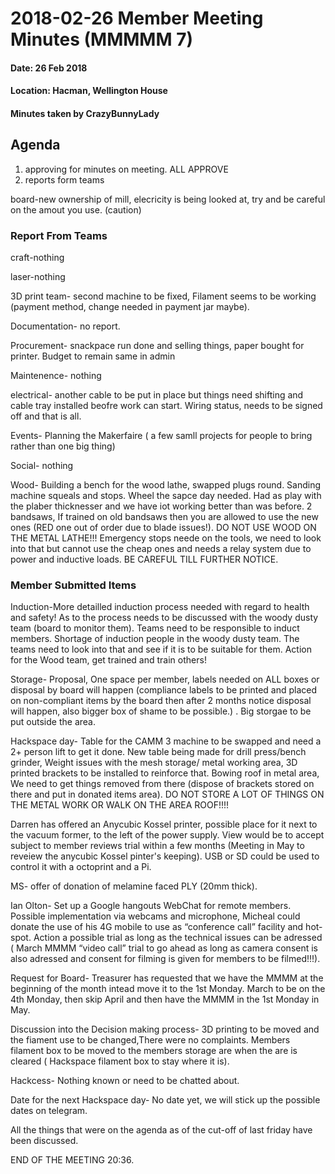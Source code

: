 # 2018-02-26 Member Meeting Minutes (MMMMM 7)

#### Date: 26 Feb 2018

#### Location: Hacman, Wellington House

#### Minutes taken by CrazyBunnyLady

## Agenda
1. approving for minutes on meeting. ALL APPROVE
2. reports form teams

board-new ownership of mill, elecricity is being looked at, try and be careful on the amout you use. (caution)

### Report From Teams
craft-nothing

laser-nothing

3D print team- second machine to be fixed, Filament seems to be working (payment method, change needed in payment jar maybe). 

Documentation- no report. 

Procurement- snackpace run done and selling things, paper bought for printer. Budget to remain same in admin

Maintenence- nothing

electrical- another cable to be put in place but things need shifting and cable tray installed beofre work can start. Wiring status, needs to be signed off and that is all. 

Events- Planning the Makerfaire ( a few samll projects for people to bring rather than one big thing)

Social- nothing

Wood- Building a bench for the wood lathe, swapped plugs round. Sanding machine squeals and stops. Wheel the sapce day needed. Had as play with the plaber thicknesser and we have iot working better than was before. 2 bandsaws, If trained on old bandsaws then you are allowed to use the new ones (RED one out of order due to blade issues!). DO NOT USE WOOD ON THE METAL LATHE!!!
Emergency stops neede on the tools, we need to look into that but cannot use the cheap ones and needs a relay system due to power and inductive loads. BE CAREFUL TILL FURTHER NOTICE.
 
### Member Submitted Items

Induction-More detailled induction process needed with regard to health and safety! As to the process needs to be discussed with the woody dusty team (board to monitor them). Teams need to be responsible to induct members. Shortage of induction people in the woody dusty team. The teams need to look into that and see if it is to be suitable for them. Action for the Wood team, get trained and train others!

Storage- Proposal, One space per member, labels needed on ALL boxes or disposal by board will happen (compliance labels to be printed and placed on non-compliant items by the board then after 2 months notice disposal will happen, also bigger box of shame to be possible.) . Big storgae to be put outside the area. 


Hackspace day- Table for the CAMM 3 machine to be swapped and need a 2+ person lift to get it done. New table being made for drill press/bench grinder,  Weight issues with the mesh storage/ metal working area, 3D printed brackets to be installed to reinforce that. Bowing roof in metal area, We need to get things removed from there (dispose of brackets stored on there and put in donated items area). DO NOT STORE A LOT OF THINGS ON THE METAL WORK OR WALK ON THE AREA ROOF!!!!

 Darren has offered an Anycubic Kossel printer, possible place for it next to the vacuum former, to the left of the power supply. View would be to accept subject to member reviews trial within a few months (Meeting in May to reveiew the anycubic Kossel pinter's keeping). USB or SD could be used to control it with a octoprint and a Pi. 

MS- offer of donation of melamine faced PLY (20mm thick).
 
Ian Olton- Set up a Google hangouts WebChat for remote members. Possible implementation via webcams and microphone, Micheal could donate the use of his 4G mobile to use as “conference call” facility and hot-spot. Action a possible trial as long as the technical issues can be adressed ( March MMMM “video call” trial to go ahead as long as camera consent is also adressed and consent for filming is given for members to be filmed!!!). 

Request for Board- Treasurer has requested that we have the MMMM at the beginning of the month intead move it to the 1st Monday. March to be on the 4th Monday, then skip April and then have the MMMM in the 1st Monday in May.

Discussion into the Decision making process- 3D printing to be moved and the fiament use to  be changed,There were no complaints. Members filament box to be moved to the members storage are when the are is cleared ( Hackspace filament box to stay where it is).

Hackcess- Nothing known or need to be chatted about.

Date for the next Hackspace day- No date yet, we will stick up the possible dates on telegram. 

All the things that were on the agenda as of the cut-off of last friday have been discussed. 

END OF THE MEETING 20:36.
